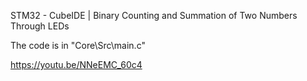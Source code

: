 STM32 - CubeIDE | Binary Counting and Summation of Two Numbers Through LEDs

The code is in "Core\Src\main.c"

https://youtu.be/NNeEMC_60c4
